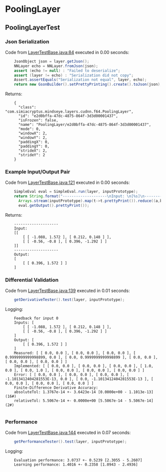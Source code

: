 # PoolingLayer
## PoolingLayerTest
### Json Serialization
Code from [LayerTestBase.java:84](../../../../../../../../../MindsEye/src/test/java/com/simiacryptus/mindseye/layers/LayerTestBase.java#L84) executed in 0.00 seconds: 
```java
    JsonObject json = layer.getJson();
    NNLayer echo = NNLayer.fromJson(json);
    assert (echo != null) : "Failed to deserialize";
    assert (layer != echo) : "Serialization did not copy";
    Assert.assertEquals("Serialization not equal", layer, echo);
    return new GsonBuilder().setPrettyPrinting().create().toJson(json);
```

Returns: 

```
    {
      "class": "com.simiacryptus.mindseye.layers.cudnn.f64.PoolingLayer",
      "id": "e2d0bffa-47dc-4875-864f-3d3d00001437",
      "isFrozen": false,
      "name": "PoolingLayer/e2d0bffa-47dc-4875-864f-3d3d00001437",
      "mode": 0,
      "windowX": 2,
      "windowY": 2,
      "paddingX": 0,
      "paddingY": 0,
      "strideX": 2,
      "strideY": 2
    }
```



### Example Input/Output Pair
Code from [LayerTestBase.java:121](../../../../../../../../../MindsEye/src/test/java/com/simiacryptus/mindseye/layers/LayerTestBase.java#L121) executed in 0.00 seconds: 
```java
    SimpleEval eval = SimpleEval.run(layer, inputPrototype);
    return String.format("--------------------\nInput: \n[%s]\n--------------------\nOutput: \n%s",
      Arrays.stream(inputPrototype).map(t->t.prettyPrint()).reduce((a,b)->a+",\n"+b).get(),
      eval.getOutput().prettyPrint());
```

Returns: 

```
    --------------------
    Input: 
    [[
    	[ [ -1.088, 1.572 ], [ 0.212, 0.148 ] ],
    	[ [ -0.56, -0.8 ], [ 0.396, -1.292 ] ]
    ]]
    --------------------
    Output: 
    [
    	[ [ 0.396, 1.572 ] ]
    ]
```



### Differential Validation
Code from [LayerTestBase.java:139](../../../../../../../../../MindsEye/src/test/java/com/simiacryptus/mindseye/layers/LayerTestBase.java#L139) executed in 0.01 seconds: 
```java
    getDerivativeTester().test(layer, inputPrototype);
```
Logging: 
```
    Feedback for input 0
    Inputs: [
    	[ [ -1.088, 1.572 ], [ 0.212, 0.148 ] ],
    	[ [ -0.56, -0.8 ], [ 0.396, -1.292 ] ]
    ]
    Output: [
    	[ [ 0.396, 1.572 ] ]
    ]
    Measured: [ [ 0.0, 0.0 ], [ 0.0, 0.0 ], [ 0.0, 0.0 ], [ 0.9999999999998899, 0.0 ], [ 0.0, 0.9999999999998899 ], [ 0.0, 0.0 ], [ 0.0, 0.0 ], [ 0.0, 0.0 ] ]
    Implemented: [ [ 0.0, 0.0 ], [ 0.0, 0.0 ], [ 0.0, 0.0 ], [ 1.0, 0.0 ], [ 0.0, 1.0 ], [ 0.0, 0.0 ], [ 0.0, 0.0 ], [ 0.0, 0.0 ] ]
    Error: [ [ 0.0, 0.0 ], [ 0.0, 0.0 ], [ 0.0, 0.0 ], [ -1.1013412404281553E-13, 0.0 ], [ 0.0, -1.1013412404281553E-13 ], [ 0.0, 0.0 ], [ 0.0, 0.0 ], [ 0.0, 0.0 ] ]
    Finite-Difference Derivative Accuracy:
    absoluteTol: 1.3767e-14 +- 3.6423e-14 [0.0000e+00 - 1.1013e-13] (16#)
    relativeTol: 5.5067e-14 +- 0.0000e+00 [5.5067e-14 - 5.5067e-14] (2#)
    
```

### Performance
Code from [LayerTestBase.java:144](../../../../../../../../../MindsEye/src/test/java/com/simiacryptus/mindseye/layers/LayerTestBase.java#L144) executed in 0.07 seconds: 
```java
    getPerformanceTester().test(layer, inputPrototype);
```
Logging: 
```
    Evaluation performance: 3.0737 +- 0.5239 [2.3055 - 5.2607]
    Learning performance: 1.4016 +- 0.2358 [1.0943 - 2.4936]
    
```

